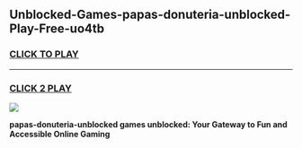 
## Unblocked-Games-papas-donuteria-unblocked-Play-Free-uo4tb
<h3>
<a href="https://premium76.site?title=papas-donuteria-unblocked&ref=18A1">CLICK TO PLAY</a></h3>
<hr>

<h3>
<a href="https://premium76.site?title=papas-donuteria-unblocked&ref=18A1">CLICK 2 PLAY</a>
  
</h3>

<a href="https://premium76.site?title=papas-donuteria-unblocked&ref=18A1"><img src="https://clearcache.store/games.png"></a>


**papas-donuteria-unblocked games unblocked: Your Gateway to Fun and Accessible Online Gaming**
